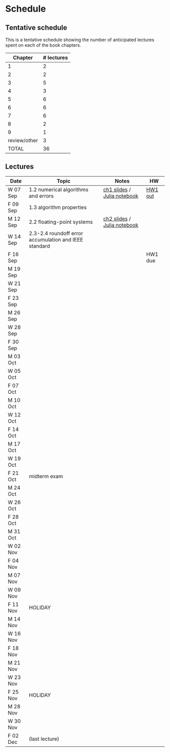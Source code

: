 # Schedule

## Tentative schedule

This is a tentative schedule showing the number of anticipated lectures spent on each of the book chapters.

| Chapter | # lectures |
| ------- | ---------- |
| 1       | 2          |
| 2       | 2          |
| 3       | 5          |
| 4       | 3          |
| 5       | 6          |
| 6       | 6          |
| 7       | 6          |
| 8       | 2          |
| 9       | 1          |
| review/other | 3     |
| TOTAL | 36 |

## Lectures

| Date     | Topic        | Notes | HW |
| ---------| ------------ | ----- | -- |
| W 07 Sep | 1.2 numerical algorithms and errors | [ch1 slides](https://piazza.com/class_profile/get_resource/issheoft1kq48i/istkkmzqczn7o2) / [Julia notebook](https://nbviewer.jupyter.org/url/www.cs.ubc.ca/~mpf/cpsc302-T12016/notebooks/Chapter1.ipynb) | [HW1 out](https://piazza.com/class_profile/get_resource/issheoft1kq48i/istjs0m4yq62vv)| 
| F 09 Sep | 1.3 algorithm properties    |       ||
| M 12 Sep | 2.2 floating-point systems | [ch2 slides](https://piazza.com/class_profile/get_resource/issheoft1kq48i/it0fthmz2e945h) / [Julia notebook](https://nbviewer.jupyter.org/url/www.cs.ubc.ca/~mpf/cpsc302-T12016/notebooks/Chapter2.ipynb)||
| W 14 Sep | 2.3-2.4 roundoff error accumulation and IEEE standard | ||
| F 16 Sep |  | | HW1 due |
| M 19 Sep |  | ||
| W 21 Sep |  | ||
| F 23 Sep |  | ||
| M 26 Sep |  | ||
| W 28 Sep |  | ||
| F 30 Sep |  | ||
| M 03 Oct |  | ||
| W 05 Oct |  | ||
| F 07 Oct |  | ||
| M 10 Oct |  | ||
| W 12 Oct |  | ||
| F 14 Oct |  | ||
| M 17 Oct |  | ||
| W 19 Oct |  | ||
| F 21 Oct | midterm exam | ||
| M 24 Oct |  | ||
| W 26 Oct |  | ||
| F 28 Oct |  | ||
| M 31 Oct |  | ||
| W 02 Nov |  | ||
| F 04 Nov |  | ||
| M 07 Nov |  | ||
| W 09 Nov |  | ||
| F 11 Nov | HOLIDAY | ||
| M 14 Nov |  | ||
| W 16 Nov |  | ||
| F 18 Nov |  | ||
| M 21 Nov |  | ||
| W 23 Nov |  | ||
| F 25 Nov | HOLIDAY | ||
| M 28 Nov |  | ||
| W 30 Nov |  | ||
| F 02 Dec | (last lecture) | ||

